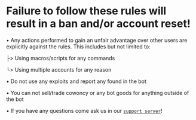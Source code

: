 # Failure to follow these rules will result in a ban and/or account reset!

• Any actions performed to gain an unfair advantage over other users are explicitly against the rules. This includes but not limited to:

├> Using macros/scripts for any commands

└> Using multiple accounts for any reason


• Do not use any exploits and report any found in the bot


• You can not sell/trade cowoncy or any bot goods for anything outside of the bot


• If you have any questions come ask us in our [`support server`](https://discord.gg/8MdVe6NgVy)!